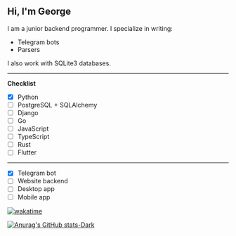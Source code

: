 ## Hi, I'm George
I am a junior backend programmer. I specialize in writing:

- Telegram bots
- Parsers

I also work with SQLite3 databases.

****

**Checklist**

- [x] Python
- [ ] PostgreSQL + SQLAlchemy
- [ ] Django
- [ ] Go
- [ ] JavaScript
- [ ] TypeScript
- [ ] Rust
- [ ] Flutter

****

- [x] Telegram bot
- [ ] Website backend
- [ ] Desktop app
- [ ] Mobile app

[![wakatime](https://wakatime.com/badge/user/018eb8f9-cf71-4fed-bcab-3521280c2915.svg)](https://wakatime.com/@018eb8f9-cf71-4fed-bcab-3521280c2915)

[![Anurag's GitHub stats-Dark](https://github-readme-stats.vercel.app/api?username=ssshmyaks&show_icons=true&theme=dark#gh-dark-mode-only)](https://github.com/anuraghazra/github-readme-stats#gh-dark-mode-only)
